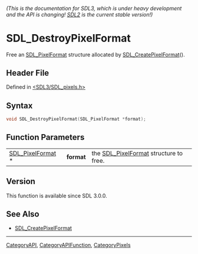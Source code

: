 ###### (This is the documentation for SDL3, which is under heavy development and the API is changing! [SDL2](https://wiki.libsdl.org/SDL2/) is the current stable version!)
# SDL_DestroyPixelFormat

Free an [SDL_PixelFormat](SDL_PixelFormat) structure allocated by [SDL_CreatePixelFormat](SDL_CreatePixelFormat)().

## Header File

Defined in [<SDL3/SDL_pixels.h>](https://github.com/libsdl-org/SDL/blob/main/include/SDL3/SDL_pixels.h)

## Syntax

```c
void SDL_DestroyPixelFormat(SDL_PixelFormat *format);
```

## Function Parameters

|                                      |            |                                                           |
| ------------------------------------ | ---------- | --------------------------------------------------------- |
| [SDL_PixelFormat](SDL_PixelFormat) * | **format** | the [SDL_PixelFormat](SDL_PixelFormat) structure to free. |

## Version

This function is available since SDL 3.0.0.

## See Also

- [SDL_CreatePixelFormat](SDL_CreatePixelFormat)

----
[CategoryAPI](CategoryAPI), [CategoryAPIFunction](CategoryAPIFunction), [CategoryPixels](CategoryPixels)

